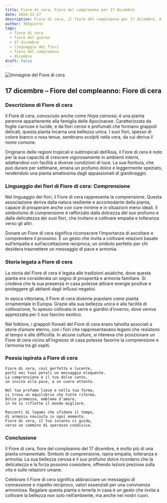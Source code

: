 ```yaml
---
title: Fiore di cera, Fiore del compleanno per 17 dicembre
date: 2024-12-17
description: Fiore di cera, il fiore del compleanno per 17 dicembre, è il simbolo di Comprensione. Scopri il suo significato unico, le storie affascinanti e la poesia che celebra la sua bellezza.
author: 365giorni
tags:
  - fiore di cera
  - fiore del giorno
  - 17 dicembre
  - linguaggio dei fiori
  - fiore del compleanno
  - dicembre
draft: false
---
```


![Immagine del Fiore di cera](https://cdn.pixabay.com/photo/2019/02/07/08/08/hoya-3980637_960_720.jpg)

## 17 dicembre – Fiore del compleanno: Fiore di cera

### Descrizione di Fiore di cera

Il Fiore di cera, conosciuto anche come _Hoya carnosa_, è una pianta perenne appartenente alla famiglia delle Apocinacee. Caratterizzata da foglie carnose e lucide, e da fiori cerosi e profumati che formano grappoli delicati, questa pianta incarna una bellezza unica. I suoi fiori, spesso di colore bianco o rosa tenue, sembrano scolpiti nella cera, da cui deriva il nome comune.

Originario delle regioni tropicali e subtropicali dell’Asia, il Fiore di cera è noto per la sua capacità di crescere vigorosamente in ambienti interni, adattandosi con facilità a diverse condizioni di luce. La sua fioritura, che può durare per settimane, emana un profumo dolce e leggermente speziato, rendendolo una pianta amatissima dagli appassionati di giardinaggio.

### Linguaggio dei fiori di Fiore di cera: Comprensione

Nel linguaggio dei fiori, il Fiore di cera rappresenta la comprensione. Questa associazione deriva dalla natura resiliente e accomodante della pianta, capace di prosperare anche con cure minime e in situazioni meno ideali. Il simbolismo di comprensione è rafforzato dalla dolcezza del suo profumo e dalla delicatezza dei suoi fiori, che invitano a coltivare empatia e tolleranza verso gli altri.

Donare un Fiore di cera significa riconoscere l’importanza di ascoltare e comprendere il prossimo. È un gesto che invita a coltivare relazioni basate sull’empatia e sull’accettazione reciproca, un simbolo perfetto per chi desidera trasmettere un messaggio di pace e armonia.

### Storia legata a Fiore di cera

La storia del Fiore di cera è legata alle tradizioni asiatiche, dove questa pianta era considerata un segno di prosperità e armonia familiare. Si credeva che la sua presenza in casa potesse attirare energie positive e proteggere gli abitanti dagli influssi negativi.

In epoca vittoriana, il Fiore di cera divenne popolare come pianta ornamentale in Europa. Grazie alla sua bellezza unica e alla facilità di coltivazione, fu spesso coltivata in serre e giardini d’inverno, dove veniva apprezzata per il suo fascino esotico.

Nel folklore, i grappoli floreali del Fiore di cera erano talvolta associati a storie d’amore eterno, con i fiori che rappresentavano legami che resistono al tempo e alle difficoltà. In alcune culture, si riteneva che posizionare un Fiore di cera vicino all’ingresso di casa potesse favorire la comprensione e l’armonia tra gli ospiti.

### Poesia ispirata a Fiore di cera

```
Fiore di cera, così perfetto e lucente,  
porti nei tuoi petali un messaggio eloquente.  
La comprensione è il tuo dolce canto,  
un invito alla pace, a un cuore attento.  

Nel tuo profumo lieve e nella tua forma,  
si trova un equilibrio che tutto riforma.  
Dolce promessa, emblema d’amore,  
in te si riflette il mondo migliore.  

Racconti di legami che sfidano il tempo,  
di armonia nascosta in ogni momento.  
Fiore di cera, il tuo incanto ci guida,  
verso un cammino di speranza condivisa.  
```

### Conclusione

Il Fiore di cera, fiore del compleanno del 17 dicembre, è molto più di una pianta ornamentale. Simbolo di comprensione, ispira empatia, tolleranza e armonia. La sua bellezza cerosa e il suo profumo dolce ricordano che la delicatezza e la forza possono coesistere, offrendo lezioni preziose sulla vita e sulle relazioni umane.

Celebrare il Fiore di cera significa abbracciare un messaggio di connessione e rispetto reciproco, valori essenziali per una convivenza armoniosa. Regalare questa pianta o tenerla in casa è un gesto che invita a coltivare la bellezza non solo nell’ambiente, ma anche nei nostri cuori.